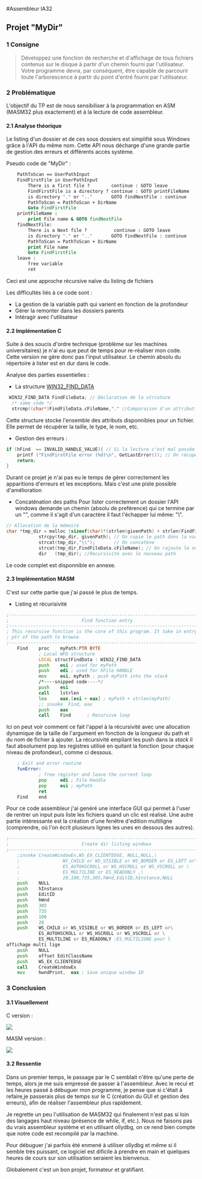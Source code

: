 #Assembleur IA32

## Projet "MyDir"

### 1 Consigne
>Développez une fonction de recherche et d'affichage de tous fichiers contenus sur le disque à partir d'un chemin fourni par l'utilisateur. Votre programme devra, par conséquent, être capable de parcourir toute l'arborescence à partir du point d'entré fourni par l'utilisateur. 

### 2 Problématique

L'objectif du TP est de nous sensibiliser à la programmation en ASM (MASM32 plus exactement) et à la lecture de code assembleur.  
 
#### 2.1 Analyse théorique
Le listing d'un dossier et de ces sous dossiers est simplifié sous Windows grâce à l'API du même nom. 
Cette API nous décharge d'une grande partie de gestion des erreurs et différents accès système. 

  
Pseudo code de "MyDir" :
```bat
    PathToScan == UserPathInput
    FindFirstFile in UserPathInput
        There is a first file ?        continue : GOTO leave
        FindFirstFile is a directory ? continue : GOTO printFileName
        is directory "." or ".."       GOTO findNextFile : continue 
        PathToScan = PathToScan + DirName
        Goto FindFirstFile
    printFileName : 
        print File name & GOTO findNextFile
    findNextFile:
        There is a Next file ?          continue : GOTO leave
        is directory "." or ".."       GOTO findNextFile : continue 
        PathToScan = PathToScan + DirName
        print File name
        Goto FindFirstFile
    leave : 
        free variable
        ret
```
Ceci est une approche récursive naïve du listing de fichiers

Les difficultés liés à ce code sont : 
*   La gestion de la variable path qui varient en fonction de la profondeur
*   Gérer la remonter dans les dossiers parents
*   Intéragir avec l'utilisateur 

#### 2.2 Implémentation C
Suite à des soucis d'ordre technique (problème sur les machines universitaires) je n'ai eu que peut de temps pour re-réaliser mon code. 
Cette version ne gère donc pas l'input utilisateur. 
Le chemin absolu du répertoire à lister est en dur dans le code. 

Analyse des parties essentielles :  
* La structure [WIN32_FIND_DATA](https://msdn.microsoft.com/en-us/library/windows/desktop/aa365740%28v=vs.85%29.aspx)
```c
 WIN32_FIND_DATA FindFileData; // Déclaration de la strcuture   
  /* some code */
  strcmp((char*)FindFileData.cFileName,"." //Comparaison d'un attribut du fichier
```
Cette structure stocke l'ensemble des attributs disponnibles pour un fichier. Elle permet de récupérer la taille, le type, le nom, etc.

* Gestion des erreurs : 
```c
if (hFind  == INVALID_HANDLE_VALUE){ // Si la lecture c'est mal passée 
    printf ("FindFirstFile error (%d)\n", GetLastError()); // On récupère l'erreur et on l'affiche
    return;
}
```
Durant ce projet je n'ai pas eu le temps de gérer correctement les apparitions d'erreurs et les exceptions. Mais c'est une piste possible d'amélioration

* Concaténation des paths
Pour lister correctement un dossier l'API windows demande un chemin (absolu de preférence) qui ce termine par un "\", comme il s'agit d'un caractère il faut l'échapper lui même: "\\\".
```c
// Allocation de la mémoire 
char *tmp_dir = malloc (sizeof(char)*(strlen(givenPath) + strlen(FindFileData.cFileName)+ 2));  
            strcpy(tmp_dir, givenPath); // On copie le path dans la variable tmp
            strcat(tmp_dir,"\\");       // On concatène
            strcat(tmp_dir,FindFileData.cFileName); // On rajoute le nom de fichier
            dir   (tmp_dir); //Recursivité avec le nouveau path
```

Le code complet est disponnible en annexe.

#### 2.3 Implémentation MASM

C'est sur cette partie que j'ai passé le plus de temps.
* Listing et récurisivité 
```asm
;----------------------------------------------------------------------------;
;                           Find function entry                              ;
;----------------------------------------------------------------------------;
; This recursive function is the core of this program. It take in entry the  ;
; ptr of the path to browse                                                  ;
;----------------------------------------------------------------------------;
    Find    proc    myPath:PTR BYTE
            ; Local WFD structure 
            LOCAL structFindData : WIN32_FIND_DATA
            push    esi ; used for myPath
            push    edi ; used for hFile HANDLE
            mov     esi, myPath ; push myPath into the stack 
            /*----snipped code----*/
            push    esi
            call    lstrlen
            lea     eax,[esi + eax] ; myPath + strlen(myPath)
            ;; invoke  Find, eax 
            push    eax
            call    Find      ; Recursive loop 
```
Ici on peut voir comment ce fait l'appel à la récursivité avec une allocation dynamique de la taille de l'argument en fonction de la longueur du path et du nom de fichier à ajouter.  La récursivité empilant les push dans la _stack_ il faut absolument pop les registres utilisé en quitant la fonction (pour chaque niveau de profondeur), comme ci dessous.
```asm
    ; Exit and error routine 
    funError:
            ; free register and leave the current loop
            pop     edi ; File Handle
            pop     esi ; myPath
            ret
    Find    end
```
Pour ce code assembleur j'ai genéré une interface GUI qui permet à l'user de rentrer un input puis liste les fichiers quand un clic est réalisé.
Une autre partie intéressante est la création d'une fenêtre d'edition multiligne (comprendre, où l'on écrit plusieurs lignes les unes en dessous des autres).
```asm 
;----------------------------------------------------------------------------;
;                           Create dir listing windows                       ;
;----------------------------------------------------------------------------;
    ;invoke CreateWindowEx,WS_EX_CLIENTEDGE, NULL,NULL,\
    ;                WS_CHILD or WS_VISIBLE or WS_BORDER or ES_LEFT or\
    ;                ES_AUTOHSCROLL or WS_HSCROLL or WS_VSCROLL or \
    ;                ES_MULTILINE or ES_READONLY ,\
    ;                20,100,735,305,hWnd,EditID,hInstance,NULL
    push    NULL
    push    hInstance
    push    EditID
    push    hWnd
    push    305
    push    735
    push    100
    push    20
    push    WS_CHILD or WS_VISIBLE or WS_BORDER or ES_LEFT or\
            ES_AUTOHSCROLL or WS_HSCROLL or WS_VSCROLL or \
            ES_MULTILINE or ES_READONLY ;ES_MULTILIGNE pour l
affichage multi lige
    push    NULL
    push    offset EditClassName
    push    WS_EX_CLIENTEDGE
    call    CreateWindowEx
    mov     hwndPrint,  eax ; Save unique window ID

```

### 3 Conclusion

#### 3.1 Visuellement
C version :   


![](http://i.imgur.com/W9cJYrF.png)

MASM version :   


![](http://i.imgur.com/m2mdeTv.png)

#### 3.2 Ressentie

Dans un premier temps, le passage par le C semblait n'être qu'une perte de temps, alors je me suis empressé de passer à l'assembleur.
Avec le recul et les heures passé à débuguer mon programme, je pense que si c'était à refaire,je passerais plus de temps sur le C (création du GUI et gestion des erreurs), afin de réaliser l'assembleur plus rapidement.

Je regrette un peu l'utilisation de MASM32 qui finalement n'est pas si loin des langages haut niveau (présence de while, if, etc.). Nous ne faisons pas du vrais assembleur système et en utilisant ollydbg, on ce rend bien compte que notre code est recompilé par la machine.

Pour débuguer j'ai parfois été enmené à utiliser ollydbg et même si il semble très puissant, ce logiciel est dificile à prendre en main et quelques heures de cours sur son utilisation seraient les bienvenus. 

Globalement c'est un bon projet, formateur et gratifiant.

